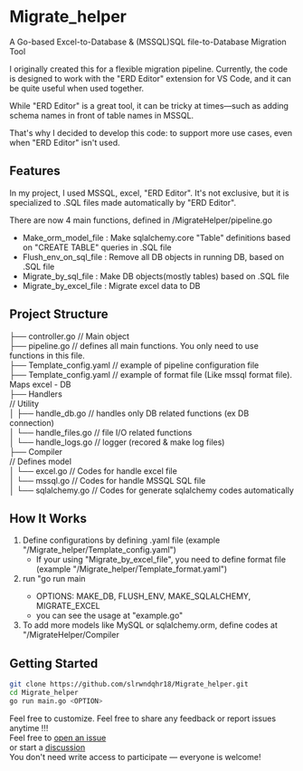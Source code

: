 # Migrate_helper
A Go-based Excel-to-Database & (MSSQL)SQL file-to-Database Migration Tool  

I originally created this for a flexible migration pipeline.
Currently, the code is designed to work with the "ERD Editor" extension for VS Code, and it can be quite useful when used together.

While "ERD Editor" is a great tool, it can be tricky at times—such as adding schema names in front of table names in MSSQL.

That's why I decided to develop this code: to support more use cases, even when "ERD Editor" isn't used.

## Features

In my project, I used MSSQL, excel, "ERD Editor".
It's not exclusive, but it is specialized to .SQL files made automatically by "ERD Editor".

There are now 4 main functions, defined in /MigrateHelper/pipeline.go
- Make_orm_model_file   : Make sqlalchemy.core "Table" definitions based on "CREATE TABLE" queries in .SQL file
- Flush_env_on_sql_file : Remove all DB objects in running DB, based on .SQL file
- Migrate_by_sql_file   : Make DB objects(mostly tables) based on .SQL file
- Migrate_by_excel_file : Migrate excel data to DB

## Project Structure
├── controller.go         // Main object <br/>
├── pipeline.go           // defines all main functions. You only need to use functions in this file.<br/>
├── Template_config.yaml  // example of pipeline configuration file<br/>
├── Template_config.yaml  // example of format file (Like mssql format file). Maps excel - DB<br/>
├── Handlers<br/>         // Utility <br/>
│ ├── handle_db.go        // handles only DB related functions (ex DB connection)<br/>
│ └── handle_files.go     // file I/O related functions<br/>
│ └── handle_logs.go      // logger (recored & make log files)<br/>
├── Compiler<br/>         // Defines model <br/>
│ └── excel.go            // Codes for handle excel file<br/>
│ └── mssql.go            // Codes for handle MSSQL SQL file<br/>
│ └── sqlalchemy.go       // Codes for generate sqlalchemy codes automatically

## How It Works

1. Define configurations by defining .yaml file (example "/Migrate_helper/Template_config.yaml")
   - If your using "Migrate_by_excel_file", you need to define format file (example "/Migrate_helper/Template_format.yaml")
2. run "go run main <OPTIONS>
   - OPTIONS: MAKE_DB, FLUSH_ENV, MAKE_SQLALCHEMY, MIGRATE_EXCEL
   - you can see the usage at "example.go"
3. To add more models like MySQL or sqlalchemy.orm, define codes at "/MigrateHelper/Compiler

## Getting Started

```bash
git clone https://github.com/slrwndqhr18/Migrate_helper.git
cd Migrate_helper
go run main.go <OPTION>
```
Feel free to customize. Feel free to share any feedback or report issues anytime !!! <br/>
Feel free to [open an issue](https://github.com/slrwndqhr18/Migrate_helper/issues) <br/>
or start a [discussion](https://github.com/slrwndqhr18/Migrate_helper/discussions) <br/>
You don't need write access to participate — everyone is welcome!
